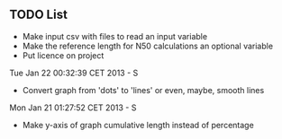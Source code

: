 TODO List
---------

- Make input csv with files to read an input variable
- Make the reference length for N50 calculations an optional variable
- Put licence on project


Tue Jan 22 00:32:39 CET 2013 - S
- Convert graph from 'dots' to 'lines' or even, maybe, smooth lines

Mon Jan 21 01:27:52 CET 2013 - S
- Make y-axis of graph cumulative length instead of percentage
